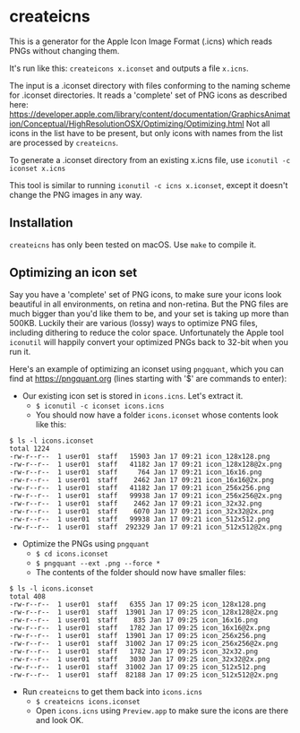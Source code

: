 # createicns

This is a generator for the Apple Icon Image Format (.icns) which reads PNGs
without changing them.

It's run like this: `createicons x.iconset` and outputs a file `x.icns`.

The input is a .iconset directory with files conforming to the naming scheme
for .iconset directories. It reads a 'complete' set of PNG icons as described
here:
<https://developer.apple.com/library/content/documentation/GraphicsAnimation/Conceptual/HighResolutionOSX/Optimizing/Optimizing.html>
Not all icons in the list have to be present, but only icons with names from
the list are processed by `createicns`.

To generate a .iconset directory from an existing x.icns file, use
`iconutil -c iconset x.icns`

This tool is similar to running `iconutil -c icns x.iconset`, except it
doesn't change the PNG images in any way.

## Installation

`createicns` has only been tested on macOS. Use `make` to compile it.

## Optimizing an icon set

Say you have a 'complete' set of PNG icons, to make sure your icons look
beautiful in all environments, on retina and non-retina. But the PNG files
are much bigger than you'd like them to be, and your set is taking up
more than 500KB. Luckily their are various (lossy) ways to optimize PNG
files, including dithering to reduce the color space. Unfortunately the
Apple tool `iconutil` will happily convert your optimized PNGs back to
32-bit when you run it.

Here's an example of optimizing an iconset using `pngquant`, which you
can find at <https://pngquant.org> (lines starting with '$' are commands
to enter):

* Our existing icon set is stored in `icons.icns`. Let's extract it.
  * `$ iconutil -c iconset icons.icns`
  * You should now have a folder `icons.iconset` whose contents look like this:
```
$ ls -l icons.iconset
total 1224
-rw-r--r--  1 user01  staff   15903 Jan 17 09:21 icon_128x128.png
-rw-r--r--  1 user01  staff   41182 Jan 17 09:21 icon_128x128@2x.png
-rw-r--r--  1 user01  staff     764 Jan 17 09:21 icon_16x16.png
-rw-r--r--  1 user01  staff    2462 Jan 17 09:21 icon_16x16@2x.png
-rw-r--r--  1 user01  staff   41182 Jan 17 09:21 icon_256x256.png
-rw-r--r--  1 user01  staff   99938 Jan 17 09:21 icon_256x256@2x.png
-rw-r--r--  1 user01  staff    2462 Jan 17 09:21 icon_32x32.png
-rw-r--r--  1 user01  staff    6070 Jan 17 09:21 icon_32x32@2x.png
-rw-r--r--  1 user01  staff   99938 Jan 17 09:21 icon_512x512.png
-rw-r--r--  1 user01  staff  292329 Jan 17 09:21 icon_512x512@2x.png
```
* Optimize the PNGs using `pngquant`
  * `$ cd icons.iconset`
  * `$ pngquant --ext .png --force *`
  * The contents of the folder should now have smaller files:
```
$ ls -l icons.iconset
total 408
-rw-r--r--  1 user01  staff   6355 Jan 17 09:25 icon_128x128.png
-rw-r--r--  1 user01  staff  13901 Jan 17 09:25 icon_128x128@2x.png
-rw-r--r--  1 user01  staff    835 Jan 17 09:25 icon_16x16.png
-rw-r--r--  1 user01  staff   1782 Jan 17 09:25 icon_16x16@2x.png
-rw-r--r--  1 user01  staff  13901 Jan 17 09:25 icon_256x256.png
-rw-r--r--  1 user01  staff  31002 Jan 17 09:25 icon_256x256@2x.png
-rw-r--r--  1 user01  staff   1782 Jan 17 09:25 icon_32x32.png
-rw-r--r--  1 user01  staff   3030 Jan 17 09:25 icon_32x32@2x.png
-rw-r--r--  1 user01  staff  31002 Jan 17 09:25 icon_512x512.png
-rw-r--r--  1 user01  staff  82188 Jan 17 09:25 icon_512x512@2x.png
```
* Run `createicns` to get them back into `icons.icns`
   * `$ createicns icons.iconset`
   * Open `icons.icns` using `Preview.app` to make sure the icons are
     there and look OK.
